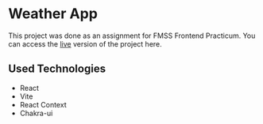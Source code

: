 # Weather App

This project was done as an assignment for FMSS Frontend Practicum. You can access the [live]() version of the project here.

## Used Technologies

- React
- Vite
- React Context
- Chakra-ui
